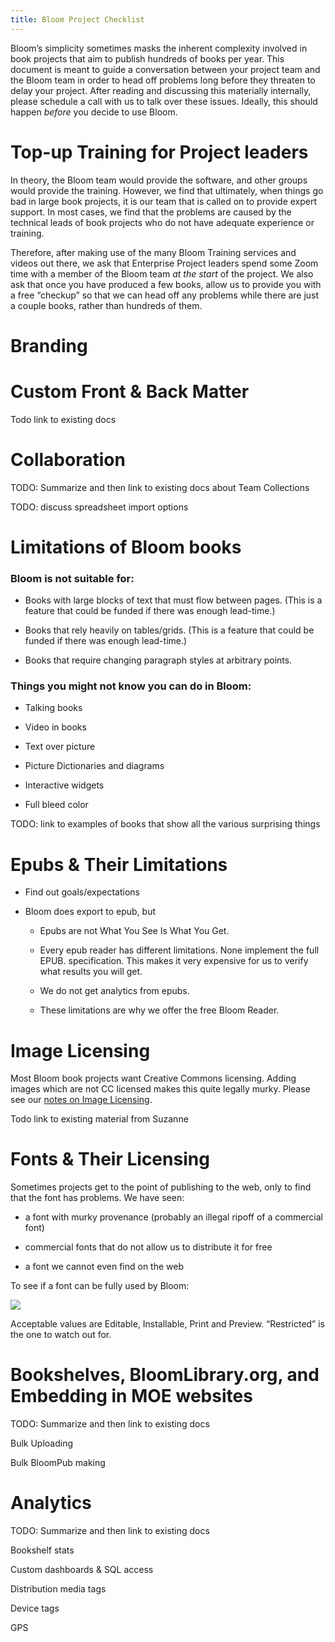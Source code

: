 ```yaml
---
title: Bloom Project Checklist
---
```



Bloom’s simplicity sometimes masks the inherent complexity involved in book projects that aim to publish hundreds of books per year. This document is meant to guide a conversation between your project team and the Bloom team in order to head off problems long before they threaten to delay your project. After reading and discussing this materially internally, please schedule a call with us to talk over these issues. Ideally, this should happen _before_ you decide to use Bloom.

# Top-up Training for Project leaders

In theory, the Bloom team would provide the software, and other groups would provide the training. However, we find that ultimately, when things go bad in large book projects, it is our team that is called on to provide expert support. In most cases, we find that the problems are caused by the technical leads of book projects who do not have adequate experience or training.

Therefore, after making use of the many Bloom Training services and videos out there, we ask that Enterprise Project leaders spend some Zoom time with a member of the Bloom team _at the start_ of the project. We also ask that once you have produced a few books, allow us to provide you with a free “checkup” so that we can head off any problems while there are just a couple books, rather than hundreds of them.

# Branding

# Custom Front & Back Matter

Todo link to existing docs

# Collaboration

TODO: Summarize and then link to existing docs about Team Collections

TODO: discuss spreadsheet import options

# Limitations of Bloom books

### Bloom is not suitable for:

- Books with large blocks of text that must flow between pages. (This is a feature that could be funded if there was enough lead-time.)

- Books that rely heavily on tables/grids. (This is a feature that could be funded if there was enough lead-time.)

- Books that require changing paragraph styles at arbitrary points.

### Things you might not know you can do in Bloom:

- Talking books

- Video in books

- Text over picture

- Picture Dictionaries and diagrams

- Interactive widgets

- Full bleed color

TODO: link to examples of books that show all the various surprising things

# Epubs & Their Limitations

- Find out goals/expectations

- Bloom does export to epub, but

	- Epubs are not What You See Is What You Get.

	- Every epub reader has different limitations. None implement the full EPUB. specification. This makes it very expensive for us to verify what results you will get.

	- We do not get analytics from epubs.

	- These limitations are why we offer the free Bloom Reader.

# Image Licensing

Most Bloom book projects want Creative Commons licensing. Adding images which are not CC licensed makes this quite legally murky. Please see our [notes on Image Licensing](https://docs.google.com/document/d/1R1DKtJv7Bxm_ULGy9K5H89SbYbijUuLcTKyJMzZ1S5s/edit#heading=h.16anob4o4khh).

Todo link to existing material from Suzanne

# Fonts & Their Licensing

Sometimes projects get to the point of publishing to the web, only to find that the font has problems. We have seen:

- a font with murky provenance (probably an illegal ripoff of a commercial font)

- commercial fonts that do not allow us to distribute it for free

- a font we cannot even find on the web

To see if a font can be fully used by Bloom:

![](/notion_imgs/795451546.png)

Acceptable values are Editable, Installable, Print and Preview. “Restricted” is the one to watch out for.

# Bookshelves, BloomLibrary.org, and Embedding in MOE websites

TODO: Summarize and then link to existing docs

Bulk Uploading

Bulk BloomPub making

# Analytics

TODO: Summarize and then link to existing docs

Bookshelf stats

Custom dashboards & SQL access

Distribution media tags

Device tags

GPS
